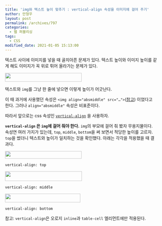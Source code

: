 ```yaml
---
title: 'img와 텍스트 높이 맞추기 : vertical-align 속성을 이미지에 걸어 주기'
author: 안형우
layout: post
permalink: /archives/797
categories:
  - 웹 퍼블리싱
tags:
  - CSS
modified_date: 2021-01-05 15:13:00
---
```

텍스트 사이에 이미지를 넣을 때 골치아픈 문제가 있다. 텍스트 높이와 이미지 높이를 같게 해도 이미지가 꼭 위로 튀어 올라가는 문제가 있다.

<img src="/uploads/legacy/old-images/1/cfile25.uf.143F2D4A4D4BC96B3248BE.png" width="253" height="29" />

<p class="text-center">텍스트와 <code>img</code>를 그냥 한 줄에 넣으면 이렇게 높이가 어긋난다.</p>

이 때 과거에 사용했던 속성은 `<img align="absmiddle" src="…">`([참고](https://www.w3.org/MarkUp/Test/Img/imgtest.html)) 이었다고 한다. 그러나 `align="absmiddle"` 속성은 비표준이다.

따라서 앞으로는 css 속성인 [`vertical-align`](https://developer.mozilla.org/ko/docs/Web/CSS/vertical-align) 을 사용하자.

**`vertical-align` 은 `img`에 걸어 줘야 한다.** `img`의 부모에 걸어 줘 봤자 무용지물이다. 속성연 여러 가지가 있는데, `top`, `middle`, `bottom`을 써 보면서 적당한 높이를 고르자. `top`을 썼더니 텍스트와 높이가 일치하는 것을 확인했다. 아래는 각각을 적용했을 때 결과다.

<img src="/uploads/legacy/old-images/1/cfile29.uf.19502B4F4D4BC96B278622.png" width="253" height="25" />

<p class="text-center"><code>vertical-align: top</code></p>

<img src="/uploads/legacy/old-images/1/cfile23.uf.150FAE564D4BC96B2C99EF.png" width="254" height="32" />

<p class="text-center"><code>vertical-align: middle</code></p>

<img src="/uploads/legacy/old-images/1/cfile22.uf.1570C4514D4BC96B1E8768.png" width="249" height="29" />

<p class="text-center"><code>vertical-align: bottom</code></p>

참고: `vertical-align`은 오로지 `inline`과 `table-cell` 엘리먼트에만 적용된다.